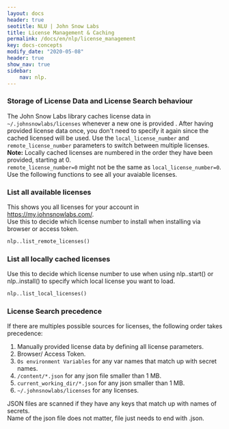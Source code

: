 ```yaml
---
layout: docs
header: true
seotitle: NLU | John Snow Labs
title: License Management & Caching
permalink: /docs/en/nlp/license_management
key: docs-concepts
modify_date: "2020-05-08"
header: true
show_nav: true
sidebar:
    nav: nlp.
---
```


<div class="main-docs" markdown="1"><div class="h3-box" markdown="1">


### Storage of License Data and License Search behaviour

The John Snow Labs library caches license data in `~/.johnsnowlabs/licenses` whenever a new one is provided .
After having provided license data once, you don't need to specify it again since the cached licensed will be used.
Use the `local_license_number` and `remote_license_number` parameters to switch between multiple licenses.  
**Note:** Locally cached licenses are numbered in the order they have been provided, starting at 0.            
`remote_license_number=0` might not be the same as `local_license_number=0`.           
Use the following functions to see all your avaiable licenses.


</div><div class="h3-box" markdown="1">

### List all available licenses

This shows you all licenses for your account in https://my.johnsnowlabs.com/.         
Use this to decide which license number to install when installing via browser or access token.

```python
nlp..list_remote_licenses()
```

</div><div class="h3-box" markdown="1">

### List all locally cached licenses

Use this to decide which license number to use when using nlp..start() or nlp..install() to specify which local license
you want to load.

```python
nlp..list_local_licenses()
```

</div><div class="h3-box" markdown="1">

### License Search precedence

If there are multiples possible sources for licenses, the following order takes precedence:

1. Manually provided license data by defining all license parameters.
2. Browser/ Access Token.
3. `Os environment Variables` for any var names that match up with secret names.
4. `/content/*.json` for any json file smaller than 1 MB.
5. `current_working_dir/*.json` for any json smaller than 1 MB.
6. `~/.johnsnowlabs/licenses` for any licenses.

JSON files are scanned if they have any keys that match up with names of secrets.         
Name of the json file does not matter, file just needs to end with .json.

</div><div class="h3-box" markdown="1">

</div></div>